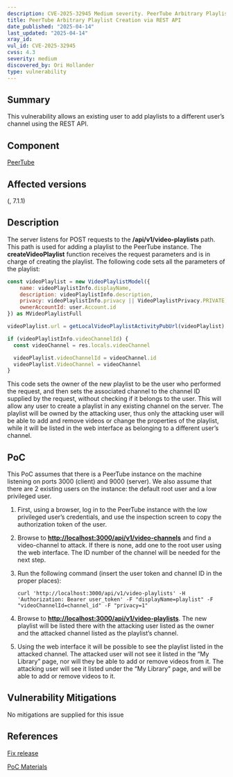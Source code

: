 ```yaml
---
description: CVE-2025-32945 Medium severity. PeerTube Arbitrary Playlist Creation via REST API
title: PeerTube Arbitrary Playlist Creation via REST API
date_published: "2025-04-14"
last_updated: "2025-04-14"
xray_id:
vul_id: CVE-2025-32945
cvss: 4.3
severity: medium
discovered_by: Ori Hollander
type: vulnerability
---
```

## Summary
This vulnerability allows an existing user to add playlists to a different user’s channel using the REST API.

## Component

[PeerTube](https://github.com/Chocobozzz/PeerTube)



## Affected versions

(, 7.1.1)



## Description

The server listens for POST requests to the **/api/v1/video-playlists** path. This path is used for adding a playlist to the PeerTube instance. The **createVideoPlaylist** function receives the request parameters and is in charge of creating the playlist. The following code sets all the parameters of the playlist:

```js
const videoPlaylist = new VideoPlaylistModel({
    name: videoPlaylistInfo.displayName,
    description: videoPlaylistInfo.description,
    privacy: videoPlaylistInfo.privacy || VideoPlaylistPrivacy.PRIVATE,
    ownerAccountId: user.Account.id
}) as MVideoPlaylistFull

videoPlaylist.url = getLocalVideoPlaylistActivityPubUrl(videoPlaylist) // We use the UUID, so set the URL after building the object

if (videoPlaylistInfo.videoChannelId) {
  const videoChannel = res.locals.videoChannel

  videoPlaylist.videoChannelId = videoChannel.id
  videoPlaylist.VideoChannel = videoChannel
}

```

This code sets the owner of the new playlist to be the user who performed the request, and then sets the associated channel to the channel ID supplied by the request, without checking if it belongs to the user. This will allow any user to create a playlist in any existing channel on the server. The playlist will be owned by the attacking user, thus only the attacking user will be able to add and remove videos or change the properties of the playlist, while it will be listed in the web interface as belonging to a different user’s channel.



## PoC

This PoC assumes that there is a PeerTube instance on the machine listening on ports 3000 (client) and 9000 (server). We also assume that there are 2 existing users on the instance: the default root user and a low privileged user.



1. First, using a browser, log in to the PeerTube instance with the low privileged user’s credentials, and use the inspection screen to copy the authorization token of the user.

1. Browse to [**http://localhost:3000/api/v1/video-channels**](http://localhost:3000/api/v1/video-channels) and find a video-channel to attack. If there is none, add one to the root user using the web interface. The ID number of the channel will be needed for the next step.

1. Run the following command (insert the user token and channel ID in the proper places):

   ```
   curl 'http://localhost:3000/api/v1/video-playlists' -H 'Authorization: Bearer user_token' -F "displayName=playlist" -F "videoChannelId=channel_id" -F "privacy=1"
   ```

   

1. Browse to [**http://localhost:3000/api/v1/video-playlists**](http://localhost:3000/api/v1/video-playlists). The new playlist will be listed there with the attacking user listed as the owner and the attacked channel listed as the playlist’s channel.

1. Using the web interface it will be possible to see the playlist listed in the attacked channel. The attacked user will not see it listed in the “My Library” page, nor will they be able to add or remove videos from it. The attacking user will see it listed under the “My Library” page, and will be able to add or remove videos to it.



## Vulnerability Mitigations

No mitigations are supplied for this issue



## References

[Fix release](https://github.com/Chocobozzz/PeerTube/releases/tag/v7.1.1)

[PoC Materials](https://drive.google.com/file/d/1zmXFNutT4ACOJZGmxhU22nhu9Fbn4ui2/view?usp=drive_link)
